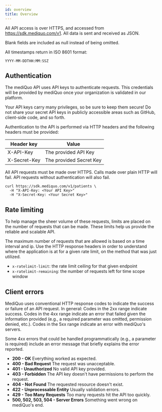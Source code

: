```yaml
---
id: overview
title: Overview
---
```


All API access is over HTTPS, and accessed from https://sdk.mediquo.com/v1. All data is sent and received as JSON.

Blank fields are included as null instead of being omitted.

All timestamps return in ISO 8601 format:

```
YYYY-MM-DDTHH:MM:SSZ
```

## Authentication

The mediQuo API uses API keys to authenticate requests. This credentials will be provided by mediQuo once your organization is validated in our platform.

Your API keys carry many privileges, so be sure to keep them secure! Do not share your secret API keys in publicly accessible areas such as GitHub, client-side code, and so forth.

Authentication to the API is performed via HTTP headers and the following headers must be provided:

| Header key   | Value                   |
| ------------ | ----------------------- |
| X-API-Key    | The provided API Key    |
| X-Secret-Key | The provided Secret Key |

All API requests must be made over HTTPS. Calls made over plain HTTP will fail. API requests without authentication will also fail.

```
curl https://sdk.mediquo.com/v1/patients \
  -H "X-API-Key: <Your API Key>"
  -H "X-Secret-Key: <Your Secret Key>"
```

## Rate limiting

To help manage the sheer volume of these requests, limits are placed on the number of requests that can be made. These limits help us provide the reliable and scalable API.

The maximum number of requests that are allowed is based on a time interval and ip. Use the HTTP response headers in order to understand where the application is at for a given rate limit, on the method that was just utilized.

- `x-ratelimit-limit`: the rate limit ceiling for that given endpoint
- `x-ratelimit-remaining`: the number of requests left for time scope window

## Client errors

MediQuo uses conventional HTTP response codes to indicate the success or failure of an API request. In general: Codes in the 2xx range indicate success. Codes in the 4xx range indicate an error that failed given the information provided (e.g., a required parameter was omitted, permission denied, etc.). Codes in the 5xx range indicate an error with mediQuo's servers.

Some 4xx errors that could be handled programmatically (e.g., a parameter is required) include an error message that briefly explains the error reported.

- **200 - OK** Everything worked as expected.
- **400 - Bad Request** The request was unacceptable.
- **401 - Unauthorized** No valid API key provided.
- **403 - Forbidden** The API key doesn't have permissions to perform the request.
- **404 - Not Found** The requested resource doesn't exist.
- **422 - Unprocessable Entity** Usually validation errors.
- **429 - Too Many Requests** Too many requests hit the API too quickly.
- **500, 502, 503, 504 - Server Errors** Something went wrong on mediQuo's end.
